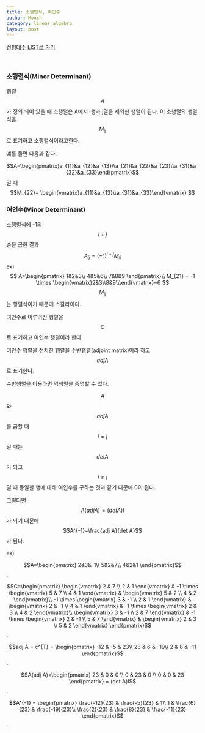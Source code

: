 ```yaml
---
title: 소행렬식, 여인수
author: Monch
category: linear_algebra
layout: post
---
```


[선형대수 LIST로 가기](https://songminkee.github.io//linear_algebra/2030/05/03/list.html)

 

  <br>

<h3><b>소행렬식(Minor Determinant)</b></h3>

행렬 $$A$$가 정의 되어 있을 때 소행렬은 A에서 i행과 j열을 제외한 행렬이 된다. 이 소행렬의 행렬식을  $$M_{ij}$$로 표기하고 소행렬식이라고한다.

예를 들면 다음과 같다.

$$A=\begin{pmatrix}a_{11}&a_{12}&a_{13}\\a_{21}&a_{22}&a_{23}\\a_{31}&a_{32}&a_{33}\end{pmatrix}$$ 일 때 $$M_{22}= \begin{vmatrix}a_{11}&a_{13}\\a_{31}&a_{33}\end{vmatrix} $$



<h3><b>여인수(Minor Determinant)</b></h3>

소행렬식에 -1의 $$i+j$$승을 곱한 결과
$$
A_{ij}=(-1)^{i+j}M_{ij}
$$
ex)
$$
A=\begin{pmatrix}
1&2&3\\
4&5&6\\
7&8&9
\end{pmatrix}\\
M_{21} = -1 \times \begin{vmatrix}2&3\\8&9\\\end{vmatrix}=6
$$
$$M_{ij}$$는 행렬식이기 때문에 스칼라이다.

여인수로 이루어진 행렬을 $$C$$로 표기하고 여인수 행렬이라 한다.

여인수 행렬을 전치한 행렬을 수반행렬(adjoint matrix)이라 하고 $$adj A$$로 표기한다.

수반행렬을 이용하면 역행렬을 증명할 수 있다.

$$A$$와 $$adj A$$를 곱할 때 $$i=j$$일 때는 $$detA$$가 되고 $$i \ne j$$일 때 동일한 행에 대해  여인수를 구하는 것과 같기 때문에 0이 된다.

그렇다면 $$A(adj A)=(det A)I$$가 되기 때문에 $$A^{-1}=\frac{adj A}{det A}$$가 된다.

ex)

$$A=\begin{pmatrix} 2&3&-1\\ 5&2&7\\ 4&2&1 \end{pmatrix}$$.

$$C=\begin{pmatrix} \begin{vmatrix} 2 & 7 \\ 2 & 1 \end{vmatrix} & -1 \times \begin{vmatrix} 5 & 7 \\ 4 & 1 \end{vmatrix} & \begin{vmatrix} 5 & 2 \\ 4 & 2 \end{vmatrix}\\ -1 \times \begin{vmatrix} 3 & -1 \\ 2 & 1 \end{vmatrix} & \begin{vmatrix} 2 & -1 \\ 4 & 1 \end{vmatrix} & -1 \times \begin{vmatrix} 2 & 3 \\ 4 & 2
\end{vmatrix}\\ \begin{vmatrix} 3 & -1 \\ 2 & 7 \end{vmatrix} & -1 \times \begin{vmatrix} 2 & -1 \\ 5 & 7
\end{vmatrix} & \begin{vmatrix} 2 & 3 \\ 5 & 2 \end{vmatrix} \end{pmatrix}$$.

$$adj A = c^{T} = \begin{pmatrix} -12 & -5 & 23\\ 23 & 6 & -19\\ 2 & 8 & -11 \end{pmatrix}$$.

$$A(adj A)=\begin{pmatrix} 23 & 0 & 0 \\ 0 & 23 & 0 \\ 0 & 0 & 23 \end{pmatrix} = (det A)I$$.

$$A^{-1} = \begin{pmatrix} \frac{-12}{23} & \frac{-5}{23} & 1\\ 1 & \frac{6}{23} & \frac{-19}{23}\\ \frac{2}{23} & \frac{8}{23} & \frac{-11}{23} \end{pmatrix}$$.